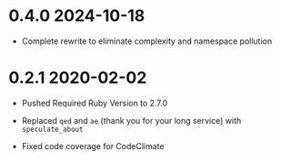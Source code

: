 # 0.4.0 2024-10-18

* Complete rewrite to eliminate complexity and namespace pollution


# 0.2.1 2020-02-02

* Pushed Required Ruby Version to 2.7.0

* Replaced `qed` and `ae` (thank you for your long service) with `speculate_about`

* Fixed code coverage for CodeClimate
